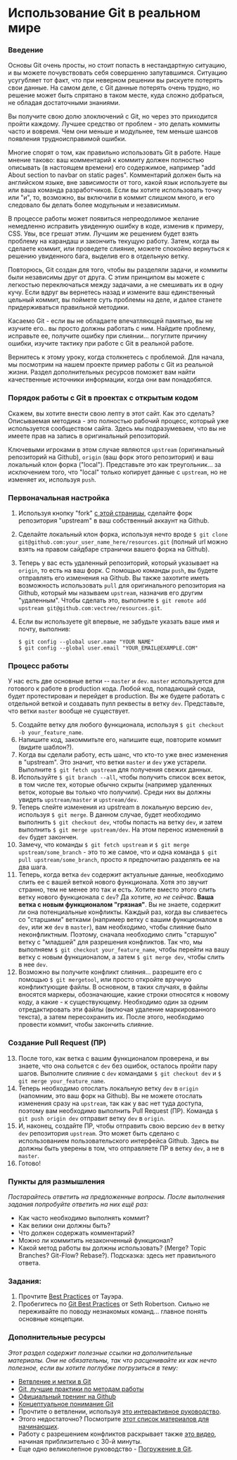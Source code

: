 # Использование Git в реальном мире

### Введение

Основы Git очень просты, но стоит попасть в нестандартную ситуацию, и вы можете почувствовать себя совершенно запутавшимся. Ситуацию усугубляет тот факт, что при неверном решении вы рискуете потерять свои данные. На самом деле, с Git данные потерять очень трудно, но решение может быть спрятано в таком месте, куда сложно добраться, не обладая достаточными знаниями.

Вы получите свою долю злоключений с Git, но через это приходится пройти каждому. Лучшее средство от проблем - это делать коммиты часто и вовремя. Чем они меньше и модульнее, тем меньше шансов появления трудноисправимой ошибки.

Многие спорят о том, как правильно использовать Git в работе. Наше мнение таково: ваш комментарий к коммиту должен полностью описывать (в настоящем времени) его содержимое, например "add About section to navbar on static pages". Комментарий должен быть на английском языке, вне зависимости от того, какой язык используете вы или ваша команда разработчиков. Если вы хотите использовать точку или "и", то, возможно, вы включили в коммит слишком много, и его следовало бы делать более модульным и независимым.

В процессе работы может появиться непреодолимое желание немедленно исправить увиденную ошибку в коде, изменив к примеру, CSS. Увы, все грешат этим. Лучшим же решением будет взять проблему на карандаш и закончить текущую работу. Затем, когда вы сделаете коммит, или проведете слияние, можете спокойно вернуться к решению увиденного бага, выделив его в отдельную ветку.

Повторюсь, Git создан для того, чтобы вы разделяли задачи, и коммиты были независимы друг от друга. С этим принципом вы можете с легкостью переключаться между задачами, а не смешивать их в одну кучу. Если вдруг вы вернетесь назад и измените ваш единственный цельный коммит, вы поймете суть проблемы на деле, и далее станете придерживаться правильной методики.

Касаемо Git - если вы не обладаете впечатляющей памятью, вы не изучите его.. вы просто должны работать с ним. Найдите проблему, исправьте ее, получите ошибку при слиянии... погуглите причину ошибки, изучите тактику при работе с Git в реальной работе.

Вернитесь к этому уроку, когда столкнетесь с проблемой. Для начала, мы посмотрим на нашем проекте пример работы с Git из реальной жизни. Раздел дополнительных ресурсов поможет вам найти качественные источники информации, когда они вам понадобятся.

### Порядок работы с Git в проектах с открытым кодом

Скажем, вы хотите внести свою лепту в этот сайт. Как это сделать? Описываемая методика - это полностью рабочий процесс, который уже используется сообществом сайта. Здесь мы подразумеваем, что вы не имеете прав на запись в оригинальный репозиторий.

Ключевыми игроками в этом случае являются `upstream` (оригинальный репозиторий на Github), `origin` (ваш форк этого репозитория) и ваш локальный клон форка ("local"). Представьте это как треугольник... за исключением того, что "local" только копирует данные с `upstream`, но не изменяет их, используя `push`.

### Первоначальная настройка

1.  Используя кнопку "fork" [с этой страницы](https://github.com/vectree/resources), сделайте форк репозитория "upstream" в ваш собственный аккаунт на Github.
2.  Сделайте локальный клон форка, используя нечто вроде `$ git clone git@github.com:your_user_name_here/resources.git` (полный url можно взять на правом сайдбаре странички вашего форка на Github).
3.  Теперь у вас есть удаленный репозиторий, который указывает на `origin`, то есть на ваш форк. С помощью команды `push`, вы будете отправлять его изменения на Github. Вы также захотите иметь возможность использовать `pull` для оригинального репозитория на Github, который мы называем `upstream`, назначив его другим "удаленным". Чтобы сделать это, выполните `$ git remote add upstream git@github.com:vectree/resources.git`.
4.  Если вы используете git впервые, не забудьте указать ваше имя и почту, выполнив:

        $ git config --global user.name "YOUR NAME"
        $ git config --global user.email "YOUR_EMAIL@EXAMPLE.COM"

### Процесс работы

У нас есть две основные ветки -- `master` и `dev`. `master` используется для готового к работе в production кода. Любой код, попадающий сюда, будет протестирован и перейдет в production. Вы же будете работать с отдельной веткой и создавать пулл реквесты в ветку `dev`. Представьте, что ветки `master` вообще не существует.

5. Создайте ветку для любого функционала, используя `$ git checkout -b your_feature_name`.
6. Напишите код, закоммитьте его, напишите еще, повторите коммит (видите шаблон?).
7. Когда вы сделали работу, есть шанс, что кто-то уже внес изменения в "upstream". Это значит, что ветки `master` и `dev` уже устарели. Выполните `$ git fetch upstream` для получения свежих данных.
8. Используйте `$ git branch --all`, чтобы получить список всех веток, в том числе тех, которые обычно скрыты (например удаленных веток, которые вы только что получили). Среди них вы должны увидеть `upstream/master` и `upstream/dev`.
9. Теперь слейте изменения из upstream в локальную версию `dev`, используя `$ git merge`. В данном случае, будет необходимо выполнить `$ git checkout dev`, чтобы попасть на ветку `dev`, и затем выполнить `$ git merge upstream/dev`. На этом перенос изменений в `dev` будет закончен.
10. Замечу, что команды `$ git fetch upstream` и `$ git merge upstream/some_branch` - это то же самое, что и одна команда `$ git pull upstream/some_branch`, просто я предпочитаю разделять ее на два шага.
11. Теперь, когда ветка `dev` содержит актуальные данные, необходимо слить ее с вашей веткой нового функционала. Хотя это звучит странно, тем не менее это так и есть. Хотите вместо этого слить ветку нового функционала с `dev`? Да хотите, _но не сейчас_. **Ваша ветка с новым функционалом "грязная"**. Вы не знаете, содержит ли она потенциальные конфликты. Каждый раз, когда вы сливаетесь со "старшими" ветками (например ветку с вашим функционалом в `dev`, или же `dev` в `master`), вам необходимо, чтобы слияние было неконфликтным. Поэтому, сначала необходимо слить "старшую" ветку с "младшей" для разрешения конфликтов. Так что, мы выполняем `$ git checkout your_feature_name`, чтобы перейти на вашу ветку с новым функционалом, а затем `$ git merge dev`, чтобы слить в нее `dev`.
12. Возможно вы получите конфликт слияния... разрешите его с помощью `$ git mergetool`, или просто откройте вручную конфликтующие файлы. В основном, в таких случаях, в файлы вносятся маркеры, обозначающие, какие строки относятся к новому коду, а какие - к существующему. Необходимо один за одним отредактировать эти файлы (включая удаление маркированного текста), а затем пересохранить их. После этого, необходимо провести коммит, чтобы закончить слияние.

### Создание Pull Request (ПР)

13. После того, как ветка с вашим функционалом проверена, и вы знаете, что она сольется с `dev` без ошибок, осталось пройти пару шагов. Выполните слияние с `dev` командами `$ git checkout dev` и `$ git merge your_feature_name`.
14. Теперь необходимо отослать локальную ветку `dev` в `origin` (напомним, это ваш форк на Github). Вы не можете отослать изменения сразу на `upstream`, так как у вас нет туда доступа, поэтому вам необходимо выполнить Pull Request (ПР). Команда `$ git push origin dev` отправит ветку `dev` в `origin`.
15. И, наконец, создайте ПР, чтобы отправить свою версию `dev` в ветку `dev` репозитория `upstream`. Это может быть сделано с использованием пользовательского интерфейса Github. Здесь вы должны быть уверены в том, что отправляете ПР в ветку `dev`, а не в `master`.
16. Готово!

### Пункты для размышления

_Постарайтесь ответить на предложенные вопросы. После выполнения задания попробуйте ответить на них ещё раз:_

- Как часто необходимо выполнять коммит?
- Как велики они должны быть?
- Что должен содержать комментарий?
- Можно ли коммитить незаконченный функционал?
- Какой метод работы вы должны использовать? (Merge? Topic Branches? Git-Flow? Rebase?). Подсказка: здесь нет правильного ответа.

### Задания:

1. Прочтите [Best Practices](http://www.git-tower.com/learn/ebook/command-line/appendix/best-practices#start) от Тауэра.
2. Пробегитесь по [Git Best Practices](http://sethrobertson.github.io/GitBestPractices/) от Seth Robertson. Сильно не переживайте по поводу незнакомых команд... главное понять основные концепции.

### Дополнительные ресурсы

_Этот раздел содержит полезные ссылки на дополнительные материалы. Они не обязательны, так что расценивайте их как нечто полезное, если вы хотите поглубже погрузиться в тему:_

- [Ветвление и метки в Git](http://programmers.stackexchange.com/questions/165725/git-branching-and-tagging-best-practices)
- [Git, лучшие практики по методам работы](http://www.lullabot.com/blog/article/git-best-practices-workflow-guidelines)
- [Официальный тренинг на Github](http://teach.github.com/)
- [Концептуальное понимание Git](http://www.sbf5.com/~cduan/technical/git/)
- Прочтите о ветвлении, используя [это интерактивное руководство](http://pcottle.github.io/learnGitBranching/).
- Этого недостаточно? Посмотрите [этот список материалов для начинающих](http://sixrevisions.com/resources/git-tutorials-beginners/).
- Работу с разрешением конфликтов раскрывает также [это видео](https://www.youtube.com/watch?v=ieoHg0Vb-xo&list=PLxNY6twFc_xCxdSPLlxUS4C0VO3sni2DA), начиная приблизительно с 30-й минуты.
- Еще одно великолепное руководство - [Погружение в Git](http://gitimmersion.com/lab_01.html).
